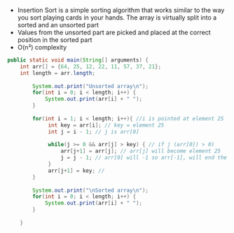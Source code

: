 - Insertion Sort is a simple sorting algorithm that works similar to the way you sort playing cards in your hands. The array is virtually split into a sorted and an unsorted part
- Values from the unsorted part are picked and placed at the correct position in the sorted part
- O(n²) complexity

```Java
public static void main(String[] arguments) {
	int arr[] = {64, 25, 12, 22, 11, 57, 37, 21};
	int length = arr.length;
        
        System.out.print("Unsorted array\n");
        for(int i = 0; i < length; i++) {
            System.out.print(arr[i] + " ");
        }
        
        for(int i = 1; i < length; i++){ //i is pointed at element 25
             int key = arr[i]; // key = element 25
             int j = i - 1; // j is arr[0]
             
             while(j >= 0 && arr[j] > key) { // if j (arr[0]) > 0)
                 arr[j+1] = arr[j]; // arr[j] will become element 25
                 j = j - 1; // arr[0] will -1 so arr[-1], will end the loop
             }
             arr[j+1] = key; // 
        }
        
        System.out.print("\nSorted array\n");
        for(int i = 0; i < length; i++) {
            System.out.print(arr[i] + " ");
        }
        
    }
```